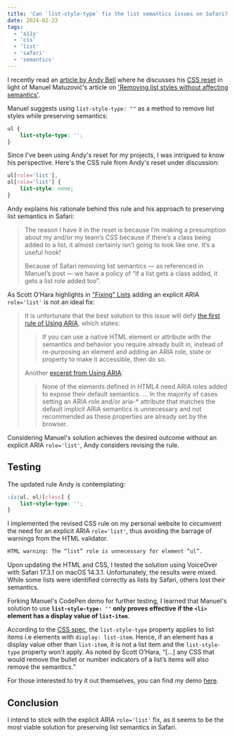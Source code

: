 ```yaml
---
title: 'Can `list-style-type` fix the list semantics issues on Safari?'
date: 2024-02-23
tags:
  - 'a11y'
  - 'css'
  - 'list'
  - 'safari'
  - 'semantics'
---
```


I recently read an [article by Andy Bell](https://piccalil.li/blog/removing-list-styles-without-affecting-semantics/) where he discusses his [CSS reset](https://piccalil.li/blog/a-more-modern-css-reset/) in light of Manuel Matuzović's article on ['Removing list styles without affecting semantics'](https://www.matuzo.at/blog/2023/removing-list-styles-without-affecting-semantics).

Manuel suggests using `list-style-type: ""` as a method to remove list styles while preserving semantics:

```css
ul {
	list-style-type: '';
}
```

Since I've been using Andy's reset for my projects, I was intrigued to know his perspective. Here's the CSS rule from Andy's reset under discussion:

```css
ul[role='list'],
ol[role='list'] {
	list-style: none;
}
```

Andy explains his rationale behind this rule and his approach to preserving list semantics in Safari:

> The reason I have it in the reset is because I’m making a presumption about my and/or my team’s CSS because if there’s a class being added to a list, it almost certainly isn’t going to look like one. It’s a useful hook!
>
> Because of Safari removing list semantics — as referenced in Manuel’s post — we have a policy of “if a list gets a class added, it gets a list role added too”.

As Scott O’Hara highlights in ["Fixing" Lists](https://www.scottohara.me/blog/2019/01/12/lists-and-safari.html) adding an explicit ARIA `role='list'` is not an ideal fix:

> It is unfortunate that the best solution to this issue will defy [the first rule of Using ARIA](https://www.w3.org/TR/using-aria/#rule1), which states:
>
> > If you can use a native HTML element or attribute with the semantics and behavior you require already built in, instead of re-purposing an element and adding an ARIA role, state or property to make it accessible, then do so.
>
> Another [excerpt from Using ARIA](https://www.w3.org/TR/using-aria/#aria-does-nothing):
>
> > None of the elements defined in HTML4 need ARIA roles added to expose their default semantics. … In the majority of cases setting an ARIA role and/or aria-\* attribute that matches the default implicit ARIA semantics is unnecessary and not recommended as these properties are already set by the browser.

Considering Manuel's solution achieves the desired outcome without an explicit ARIA `role='list'`, Andy considers revising the rule.

## Testing

The updated rule Andy is contemplating:

```css
:is(ul, ol)[class] {
	list-style-type: '';
}
```

I implemented the revised CSS rule on my personal website to circumvent the need for an explicit ARIA `role='list'`, thus avoiding the barrage of warnings from the HTML validator.

```bash
HTML warning: The “list” role is unnecessary for element “ul”.
```

Upon updating the HTML and CSS, I tested the solution using VoiceOver with Safari 17.3.1 on macOS 14.3.1. Unfortunately, the results were mixed. While some lists were identified correctly as lists by Safari, others lost their semantics.

Forking Manuel's CodePen demo for further testing, I learned that Manuel's solution to use **`list-style-type: ''` only proves effective if the `<li>` element has a display value of `list-item`**.

According to the [CSS spec](https://drafts.csswg.org/css-lists/#propdef-list-style-type), the `list-style-type` property applies to list items i.e elements with `display: list-item`. Hence, if an element has a display value other than `list-item`, it is not a list item and the `list-style-type` property won't apply. As noted by Scott O’Hara, <q>[…] any CSS that would remove the bullet or number indicators of a list’s items will also remove the semantics.</q>

For those interested to try it out themselves, you can find my demo [here](https://codepen.io/arpit-codes/pen/vYPqYwy).

## Conclusion

I intend to stick with the explicit ARIA `role='list'` fix, as it seems to be the most viable solution for preserving list semantics in Safari.
